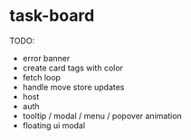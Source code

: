 # task-board

TODO:
- error banner
- create card tags with color
- fetch loop
- handle move store updates
- host
- auth
- tooltip / modal / menu / popover animation
- floating ui modal
